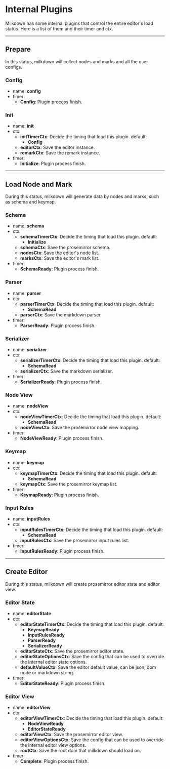 # Internal Plugins

Milkdown has some internal plugins that control the entire editor's load status.
Here is a list of them and their timer and ctx.

---

## Prepare

In this status, milkdown will collect nodes and marks and all the user configs.

### Config

-   name: **config**
-   timer:
    -   **Config**: Plugin process finish.

### Init

-   name: **init**
-   ctx:
    -   **initTimerCtx**: Decide the timing that load this plugin.
        default:
        -   **Config**
    -   **editorCtx**: Save the editor instance.
    -   **remarkCtx**: Save the remark instance.
-   timer:
    -   **Initialize**: Plugin process finish.

---

## Load Node and Mark

During this status, milkdown will generate data by nodes and marks, such as schema and keymap.

### Schema

-   name: **schema**
-   ctx:
    -   **schemaTimerCtx**: Decide the timing that load this plugin.
        default:
        -   **Initialize**
    -   **schemaCtx**: Save the prosemirror schema.
    -   **nodesCtx**: Save the editor's node list.
    -   **marksCtx**: Save the editor's mark list.
-   timer:
    -   **SchemaReady**: Plugin process finish.

### Parser

-   name: **parser**
-   ctx:
    -   **parserTimerCtx**: Decide the timing that load this plugin.
        default:
        -   **SchemaRead**
    -   **parserCtx**: Save the markdown parser.
-   timer:
    -   **ParserReady**: Plugin process finish.

### Serializer

-   name: **serializer**
-   ctx:
    -   **serializerTimerCtx**: Decide the timing that load this plugin.
        default:
        -   **SchemaRead**
    -   **serializerCtx**: Save the markdown serializer.
-   timer:
    -   **SerializerReady**: Plugin process finish.

### Node View

-   name: **nodeView**
-   ctx:
    -   **nodeViewTimerCtx**: Decide the timing that load this plugin.
        default:
        -   **SchemaRead**
    -   **nodeViewCtx**: Save the prosemirror node view mapping.
-   timer:
    -   **NodeViewReady**: Plugin process finish.

### Keymap

-   name: **keymap**
-   ctx:
    -   **keymapTimerCtx**: Decide the timing that load this plugin.
        default:
        -   **SchemaRead**
    -   **keymapCtx**: Save the prosemirror keymap list.
-   timer:
    -   **KeymapReady**: Plugin process finish.

### Input Rules

-   name: **inputRules**
-   ctx:
    -   **inputRulesTimerCtx**: Decide the timing that load this plugin.
        default:
        -   **SchemaRead**
    -   **inputRulesCtx**: Save the prosemirror input rules list.
-   timer:
    -   **InputRulesReady**: Plugin process finish.

---

## Create Editor

During this status, milkdown will create prosemirror editor state and editor view.

### Editor State

-   name: **editorState**
-   ctx:
    -   **editorStateTimerCtx**: Decide the timing that load this plugin.
        default:
        -   **KeymapReady**
        -   **InputRulesReady**
        -   **ParserReady**
        -   **SerializerReady**
    -   **editorStateCtx**: Save the prosemirror editor state.
    -   **editorStateOptionsCtx**: Save the config that can be used to override the internal editor state options.
    -   **defaultValueCtx**: Save the editor default value, can be json, dom node or markdown string.
-   timer:
    -   **EditorStateReady**: Plugin process finish.

### Editor View

-   name: **editorView**
-   ctx:
    -   **editorViewTimerCtx**: Decide the timing that load this plugin.
        default:
        -   **NodeViewReady**
        -   **EditorStateReady**
    -   **editorViewCtx**: Save the prosemirror editor view.
    -   **editorViewOptionsCtx**: Save the config that can be used to override the internal editor view options.
    -   **rootCtx**: Save the root dom that milkdown should load on.
-   timer:
    -   **Complete**: Plugin process finish.
